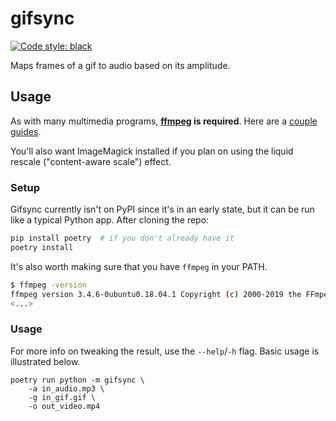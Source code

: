 # gifsync
[![Code style: black](https://img.shields.io/badge/code%20style-black-000000.svg)](https://github.com/ambv/black)

Maps frames of a gif to audio based on its amplitude.

## Usage

As with many multimedia programs, **[ffmpeg](https://ffmpeg.org/) is required**. Here are a
[couple](https://github.com/adaptlearning/adapt_authoring/wiki/Installing-FFmpeg)
[guides](https://video.stackexchange.com/questions/20495/how-do-i-set-up-and-use-ffmpeg-in-windows).

You'll also want ImageMagick installed if you plan on using the liquid rescale
("content-aware scale") effect.

### Setup

Gifsync currently isn't on PyPI since it's in an early state, but it can be run like a typical Python app. After
cloning the repo:

```sh
pip install poetry  # if you don't already have it
poetry install
```

It's also worth making sure that you have `ffmpeg` in your PATH.

```sh
$ ffmpeg -version
ffmpeg version 3.4.6-0ubuntu0.18.04.1 Copyright (c) 2000-2019 the FFmpeg developers
<...>
```

### Usage

For more info on tweaking the result, use the `--help`/`-h` flag. Basic usage is illustrated below.

```
poetry run python -m gifsync \
    -a in_audio.mp3 \
    -g in_gif.gif \
    -o out_video.mp4
```

